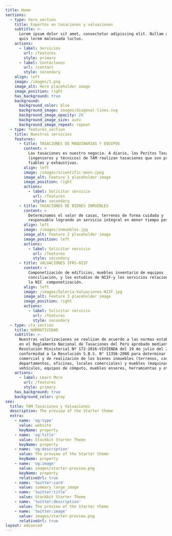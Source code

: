 ```yaml
---
title: Home
sections:
  - type: hero_section
    title: Expertos en tasaciones y valuaciones
    subtitle: >-
      Lorem ipsum dolor sit amet, consectetur adipiscing elit. Nullam a metus
      quis lorem malesuada luctus.
    actions:
      - label: Servicios
        url: /features
        style: primary
      - label: Contáctanos
        url: /contact
        style: secondary
    align: left
    image: /images/1.png
    image_alt: Hero placeholder image
    image_position: right
    has_background: true
    background:
      background_color: blue
      background_image: images/diagonal-lines.svg
      background_image_opacity: 20
      background_image_size: auto
      background_image_repeat: repeat
  - type: features_section
    title: Nuestros servicios
    features:
      - title: TASACIONES DE MAQUINARIAS Y EQUIPOS
        content: >
          Las tasaciones es nuestro negocio. A diario, los Peritos Tasadores
          (ingenieros y técnicos) de TAM realizan tasaciones que son precisas,
          fiables y exhaustivas.
        align: left
        image: /images/scientific-moon.jpeg
        image_alt: Feature 1 placeholder image
        image_position: right
        actions:
          - label: Solicitar servicio
            url: /features
            style: secondary
      - title: TASACIONES DE BIENES INMUEBLES
        content: >
          Determinamos el valor de casas, terrenos de forma cuidada y
          responsable logrando un servicio integral en menor tiempo posible.
        align: left
        image: /images/inmuebles.jpg
        image_alt: Feature 2 placeholder image
        image_position: left
        actions:
          - label: Solicitar servicio
            url: /features
            style: secondary
      - title: VALUACIONES IFRS-NIIF
        content: >
          Componetización de edificios, muebles inventario de equipos , la
          conciliación, y los estudios de NIIF-y los servicios relacionados con
          la NIC  componetización.
        align: left
        image: /images/Galeria-Valuaciones-NIIF.jpg
        image_alt: Feature 3 placeholder image
        image_position: right
        actions:
          - label: Solicitar servicio
            url: /features
            style: secondary
  - type: cta_section
    title: NORMATIVIDAD
    subtitle: >-
      Nuestras valorizaciones se realizan de acuerdo a las normas establecidas
      en el Reglamento Nacional de Tasaciones del Perú aprobado mediante
      Resolución Ministerial Nº 172-2016-VIVIENDA del 19 de julio del 2016 y de
      conformidad a la Resolución S.B.S. N° 11356-2008 para determinar el valor
      comercial y de realización de los bienes inmuebles (terrenos, casas,
      departamentos, oficinas, locales comerciales) y muebles (maquinaria,
      vehículos, equipos de cómputo, muebles enseres, herramientas y otros)
    actions:
      - label: Learn More
        url: /features
        style: primary
    has_background: true
    background_color: gray
seo:
  title: TAM Tasaciones y Valuaciones
  description: The preview of the Starter theme
  extra:
    - name: 'og:type'
      value: website
      keyName: property
    - name: 'og:title'
      value: Stackbit Starter Theme
      keyName: property
    - name: 'og:description'
      value: The preview of the Starter theme
      keyName: property
    - name: 'og:image'
      value: images/starter-preview.png
      keyName: property
      relativeUrl: true
    - name: 'twitter:card'
      value: summary_large_image
    - name: 'twitter:title'
      value: Stackbit Starter Theme
    - name: 'twitter:description'
      value: The preview of the Starter theme
    - name: 'twitter:image'
      value: images/starter-preview.png
      relativeUrl: true
layout: advanced
---
```

